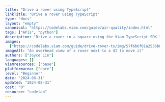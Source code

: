 ```yaml
---
title: "Drive a rover using TypeScript"
linkTitle: "Drive a rover using TypeScript"
type: "docs"
layout: "empty"
canonical: "https://codelabs.viam.com/guide/air-quality/index.html"
tags: ["APIs", "python"]
description: "Drive a rover in a square using the Viam TypeScript SDK."
images:
  ["https://codelabs.viam.com/guide/drive-rover-ts/img/57f6b6f01a2535b8.png"]
imageAlt: "An overhead view of a rover next to a UI to move it"
authors: ["Joyce Lin"]
languages: []
viamresources: ["base"]
platformarea: ["core"]
level: "Beginner"
date: "2024-08-31"
updated: "2024-08-31"
cost: "0"
resource: "codelab"
---
```


